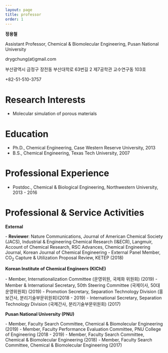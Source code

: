 ```yaml
---
layout: page
title: professor
order: 1
---
```

<style type="text/css">
img.resize {
  max-width:75%;
  align:left;
}
</style>

<p><b>정용철</b></p>
<p>Assistant Professor, Chemical & Biomolecular Engineering, Pusan National University </p>
<p>drygchung(at)gmail.com</p>
<p>부산광역시 금정구 장전동 부산대학로 63번길 2 제7공학관 교수연구동 103호 </p>
<p>+82-51-510-3757 </p>

# Research Interests
- Molecular simulation of porous materials

# Education
- Ph.D., Chemical Engineering, Case Western Reserve University, 2013
- B.S., Chemical Engineering, Texas Tech University, 2007

# Professional Experience
- Postdoc., Chemical & Biological Engineering, Northwestern University, 2013 - 2016

# Professional & Service Activities
<p><b>External</b></p>
- <b>Reviewer</b>: Nature Communications, Journal of American Chemical Society (JACS), Industrial & Engineering Chemical Research (I&ECR), Langmuir, Account of Chemical Research, RSC Advances, Chemical Engineering Journal, Korean Journal of Chemical Engineering
- External Panel Member, CO<sub>2</sub> Capture & Utilization Proposal Review, KETEP (2018)
<p><b> Korean Institute of Chemical Engineers (KIChE) </b></p>
- Member, Internationalization Committee (운영위원, 국제화 위원회) (2019)
- Member & International Secretary, 50th Steering Committee (국제이사, 50대 운영위원회) (2019)
- Promotion Secretary, Separation Technology Division (홍보간사, 분리기술부문위원회)(2018 - 2019)
- International Secretary, Separation Technology Division (국제간사, 분리기술부문위원회) (2017)

<p><b>Pusan National University (PNU)</b></p>
- Member, Faculty Search Committee, Chemical & Biomolecular Engineering (2019)
- Member, Faculty Performance Evaluation Committee, PNU College of Engineering (2018 - 2019)
- Member, Faculty Search Committee, Chemical & Biomolecular Engineering (2018)
- Member, Faculty Search Committee, Chemical & Biomolecular Engineering (2017)
